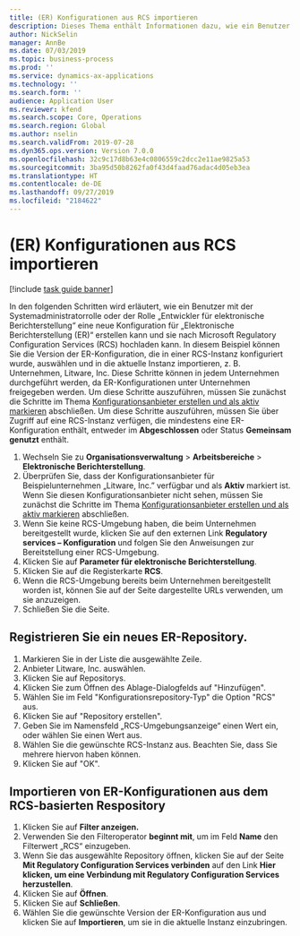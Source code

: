 ```yaml
---
title: (ER) Konfigurationen aus RCS importieren
description: Dieses Thema enthält Informationen dazu, wie ein Benutzer eine neue Version einer ER-Konfiguration von RCS importieren kann.
author: NickSelin
manager: AnnBe
ms.date: 07/03/2019
ms.topic: business-process
ms.prod: ''
ms.service: dynamics-ax-applications
ms.technology: ''
ms.search.form: ''
audience: Application User
ms.reviewer: kfend
ms.search.scope: Core, Operations
ms.search.region: Global
ms.author: nselin
ms.search.validFrom: 2019-07-28
ms.dyn365.ops.version: Version 7.0.0
ms.openlocfilehash: 32c9c17d8b63e4c0806559c2dcc2e11ae9825a53
ms.sourcegitcommit: 3ba95d50b8262fa0f43d4faad76adac4d05eb3ea
ms.translationtype: HT
ms.contentlocale: de-DE
ms.lasthandoff: 09/27/2019
ms.locfileid: "2184622"
---
```

# <a name="er-import-configurations-from-rcs"></a>(ER) Konfigurationen aus RCS importieren

[!include [task guide banner](../../includes/task-guide-banner.md)]

In den folgenden Schritten wird erläutert, wie ein Benutzer mit der Systemadministratorrolle oder der Rolle „Entwickler für elektronische Berichterstellung“ eine neue Konfiguration für „Elektronische Berichterstellung (ER)“ erstellen kann und sie nach Microsoft Regulatory Configuration Services (RCS) hochladen kann. In diesem Beispiel können Sie die Version der ER-Konfiguration, die in einer RCS-Instanz konfiguriert wurde, auswählen und in die aktuelle Instanz importieren, z. B. Unternehmen, Litware, Inc. Diese Schritte können in jedem Unternehmen durchgeführt werden, da ER-Konfigurationen unter Unternehmen freigegeben werden. Um diese Schritte auszuführen, müssen Sie zunächst die Schritte im Thema [Konfigurationsanbieter erstellen und als aktiv markieren](er-configuration-provider-mark-it-active-2016-11.md) abschließen. Um diese Schritte auszuführen, müssen Sie über Zugriff auf eine RCS-Instanz verfügen, die mindestens eine ER-Konfiguration enthält, entweder im **Abgeschlossen** oder Status **Gemeinsam genutzt** enthält.

1. Wechseln Sie zu **Organisationsverwaltung**  >  **Arbeitsbereiche**  >  **Elektronische Berichterstellung**. 
2. Überprüfen Sie, dass der Konfigurationsanbieter für Beispielunternehmen „Litware, Inc.” verfügbar und als **Aktiv** markiert ist. Wenn Sie diesen Konfigurationsanbieter nicht sehen, müssen Sie zunächst die Schritte im Thema [Konfigurationsanbieter erstellen und als aktiv markieren](er-configuration-provider-mark-it-active-2016-11.md) abschließen. 
3. Wenn Sie keine RCS-Umgebung haben, die beim Unternehmen bereitgestellt wurde, klicken Sie auf den externen Link **Regulatory services – Konfiguration** und folgen Sie den Anweisungen zur Bereitstellung einer RCS-Umgebung. 
4. Klicken Sie auf **Parameter für elektronische Berichterstellung**. 
5. Klicken Sie auf die Registerkarte **RCS**. 
6. Wenn die RCS-Umgebung bereits beim Unternehmen bereitgestellt worden ist, können Sie auf der Seite dargestellte URLs verwenden, um sie anzuzeigen. 
7. Schließen Sie die Seite. 

## <a name="register-a-new-er-repository"></a>Registrieren Sie ein neues ER-Repository. 
1. Markieren Sie in der Liste die ausgewählte Zeile. 
2. Anbieter Litware, Inc. auswählen. 
3. Klicken Sie auf Repositorys. 
4. Klicken Sie zum Öffnen des Ablage-Dialogfelds auf "Hinzufügen". 
5. Wählen Sie im Feld "Konfigurationsrepository-Typ" die Option "RCS" aus. 
6. Klicken Sie auf "Repository erstellen". 
7. Geben Sie im Namensfeld „RCS-Umgebungsanzeige“ einen Wert ein, oder wählen Sie einen Wert aus. 
8. Wählen Sie die gewünschte RCS-Instanz aus. Beachten Sie, dass Sie mehrere hiervon haben können. 
9. Klicken Sie auf "OK". 

## <a name="import-er-configurations-from-rcs-based-repository"></a>Importieren von ER-Konfigurationen aus dem RCS-basierten Respository
1. Klicken Sie auf **Filter anzeigen.** 
2. Verwenden Sie den Filteroperator **beginnt mit**, um im Feld **Name** den Filterwert „RCS“ einzugeben. 
3. Wenn Sie das ausgewählte Repository öffnen, klicken Sie auf der Seite **Mit Regulatory Configuration Services verbinden** auf den Link **Hier klicken, um eine Verbindung mit Regulatory Configuration Services herzustellen**. 
4. Klicken Sie auf **Öffnen**. 
5. Klicken Sie auf **Schließen**. 
6. Wählen Sie die gewünschte Version der ER-Konfiguration aus und klicken Sie auf **Importieren**, um sie in die aktuelle Instanz einzubringen.

